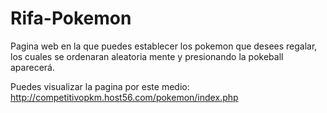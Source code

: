 # Rifa-Pokemon
Pagina web en la que puedes establecer los pokemon que desees regalar, los cuales se ordenaran aleatoria mente y presionando la pokeball aparecerá.

Puedes visualizar la pagina por este medio:
http://competitivopkm.host56.com/pokemon/index.php
